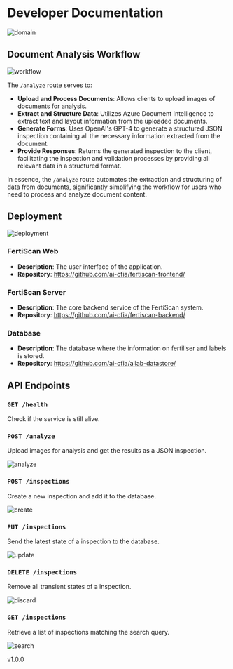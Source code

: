 # Developer Documentation

![domain](../out/domain_model/Model%20Diagram.png)

## Document Analysis Workflow

![workflow](../out/workflow_dss/FertiScan%20Sequence%20Diagram.png)

The `/analyze` route serves to:

- **Upload and Process Documents**: Allows clients to upload
 images of documents for analysis.
- **Extract and Structure Data**: Utilizes Azure Document Intelligence to
 extract text and layout information from the uploaded documents.
- **Generate Forms**: Uses OpenAI's GPT-4 to generate a structured JSON
 inspection containing all the necessary information extracted from the document.
- **Provide Responses**: Returns the generated inspection to the client,
 facilitating the inspection and validation processes
 by providing all relevant data in a structured format.

In essence, the `/analyze` route automates the
 extraction and structuring of data from documents, significantly
 simplifying the workflow for
 users who need to process and analyze document content.

## Deployment

![deployment](../out/deployment/Deployment.png)

### FertiScan Web

- **Description**: The user interface of the application.
- **Repository**: <https://github.com/ai-cfia/fertiscan-frontend/>

### FertiScan Server

- **Description**: The core backend service of the FertiScan system.
- **Repository**: <https://github.com/ai-cfia/fertiscan-backend/>

### Database

- **Description**: The database where the
 information on fertiliser and labels is stored.
- **Repository**: <https://github.com/ai-cfia/ailab-datastore/>

## API Endpoints

### `GET /health`

Check if the service is still alive.

### `POST /analyze`

Upload images for analysis and get the results as a JSON inspection.

![analyze](../out/analyze_dss/Analyze%20DSS.png)

### `POST /inspections`

Create a new inspection and add it to the database.

![create](../out/create_inspection_dss/FertiScan%20Sequence%20Diagram.png)

### `PUT /inspections`

Send the latest state of a inspection to the database.

![update](../out/update_inspection_dss/FertiScan%20Sequence%20Diagram.png)

### `DELETE /inspections`

Remove all transient states of a inspection.

![discard](../out/discard_inspection_dss/FertiScan%20Sequence%20Diagram.png)

### `GET /inspections`

Retrieve a list of inspections matching the search query.

![search](../out/get_inspections_dss/FertiScan%20Sequence%20Diagram.png)

v1.0.0

